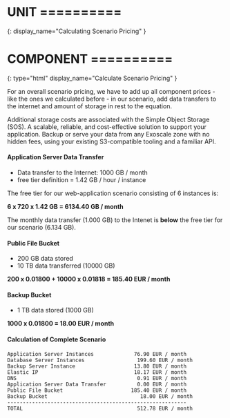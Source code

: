 # UNIT ==========
{:
  display_name="Calculating Scenario Pricing"
}

# COMPONENT ==========
{:
  type="html"
  display_name="Calculate Scenario Pricing"
}

For an overall scenario pricing, we have to add up all component prices - like the ones we calculated before - in our scenario, add data transfers to the internet and amount of storage in rest to the equation.

Additional storage costs are associated with the Simple Object Storage (SOS). A scalable, reliable, and cost-effective solution to support your application. Backup or serve your data from any Exoscale zone with no hidden fees, using your existing S3-compatible tooling and a familiar API.


#### Application Server Data Transfer 

* Data transfer to the Internet: 1000 GB / month
* free tier definition = 1.42 GB / hour / instance

The free tier for our web-application scenario consisting of 6 instances is:

**6 x 720 x 1.42 GB = 6134.40 GB / month**

The monthly data transfer (1.000 GB)  to the Intenet is **below** the free tier for our scenario (6.134 GB).


#### Public File Bucket

* 200 GB data stored
* 10 TB data transferred (10000 GB)

**200 x 0.01800 + 10000 x 0.01818 = 185.40 EUR / month**


#### Backup Bucket

* 1 TB data stored (1000 GB)

**1000 x 0.01800 = 18.00 EUR / month**


#### Calculation of Complete Scenario

```
Application Server Instances             76.90 EUR / month
Database Server Instances	              199.60 EUR / month
Backup Server Instance	                 13.80 EUR / month
Elastic IP	                             18.17 EUR / month
DNS	                                      0.91 EUR / month
Application Server Data Transfer          0.00 EUR / month
Public File Bucket	                    185.40 EUR / month
Backup Bucket	                           18.00 EUR / month
----------------------------------------------------------
TOTAL	                                  512.78 EUR / month
```
